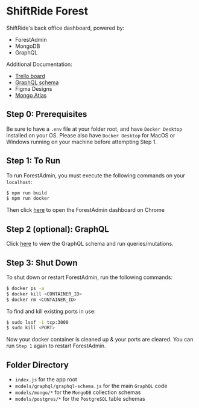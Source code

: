 # ShiftRide Forest

ShiftRide's back office dashboard, powered by:

- ForestAdmin
- MongoDB
- GraphQL

Additional Documentation:

- [Trello board](https://trello.com/b/B1wqfLTR/shiftride-tech)
- [GraphQL schema](http://localhost:6010/graphiql)
- Figma Designs
- [Mongo Atlas](https://cloud.mongodb.com/v2/5cea1a8ff2a30b0df1cc302e#clusters)

## Step 0: Prerequisites

Be sure to have a `.env` file at your folder root, and have `Docker Desktop` installed on your OS.
Please also have `Docker Desktop` for MacOS or Windows running on your machine before attempting Step 1.

## Step 1: To Run

To run ForestAdmin, you must execute the following commands on your `localhost`:

```bash
$ npm run build
$ npm run docker
```

Then click [here](http://app.forestadmin.com/43840/dashboard/79068) to open the ForestAdmin dashboard on Chrome

## Step 2 (optional): GraphQL

Click [here](http://localhost:6010/graphiql) to view the GraphQL schema and run queries/mutations.

## Step 3: Shut Down

To shut down or restart ForestAdmin, run the following commands:

```bash
$ docker ps -a
$ docker kill <CONTAINER_ID>
$ docker rm <CONTAINER_ID>
```

To find and kill existing ports in use:

```bash
$ sudo lsof -i tcp:3000
$ sudo kill <PORT>
```

Now your docker container is cleaned up & your ports are cleared. You can run `Step 1` again to restart ForestAdmin.

## Folder Directory

- `index.js` for the app root
- `models/graphql/graphql-schema.js` for the main `GraphQL` code
- `models/mongo/*` for the `MongoDB` collection schemas
- `models/postgres/*` for the `PostgreSQL` table schemas
